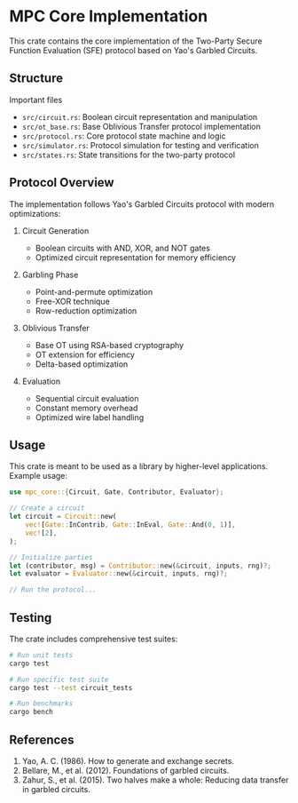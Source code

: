 # MPC Core Implementation

This crate contains the core implementation of the Two-Party Secure Function Evaluation (SFE) protocol based on Yao's Garbled Circuits.

## Structure

Important files

- `src/circuit.rs`: Boolean circuit representation and manipulation
- `src/ot_base.rs`: Base Oblivious Transfer protocol implementation
- `src/protocol.rs`: Core protocol state machine and logic
- `src/simulator.rs`: Protocol simulation for testing and verification
- `src/states.rs`: State transitions for the two-party protocol

## Protocol Overview

The implementation follows Yao's Garbled Circuits protocol with modern optimizations:

1. Circuit Generation
   - Boolean circuits with AND, XOR, and NOT gates
   - Optimized circuit representation for memory efficiency

2. Garbling Phase
   - Point-and-permute optimization
   - Free-XOR technique
   - Row-reduction optimization

3. Oblivious Transfer
   - Base OT using RSA-based cryptography
   - OT extension for efficiency
   - Delta-based optimization

4. Evaluation
   - Sequential circuit evaluation
   - Constant memory overhead
   - Optimized wire label handling

## Usage

This crate is meant to be used as a library by higher-level applications. Example usage:

```rust
use mpc_core::{Circuit, Gate, Contributor, Evaluator};

// Create a circuit
let circuit = Circuit::new(
    vec![Gate::InContrib, Gate::InEval, Gate::And(0, 1)],
    vec![2],
);

// Initialize parties
let (contributor, msg) = Contributor::new(&circuit, inputs, rng)?;
let evaluator = Evaluator::new(&circuit, inputs, rng)?;

// Run the protocol...
```

## Testing

The crate includes comprehensive test suites:

```bash
# Run unit tests
cargo test

# Run specific test suite
cargo test --test circuit_tests

# Run benchmarks
cargo bench
```

## References

1. Yao, A. C. (1986). How to generate and exchange secrets.
2. Bellare, M., et al. (2012). Foundations of garbled circuits.
3. Zahur, S., et al. (2015). Two halves make a whole: Reducing data transfer in garbled circuits.